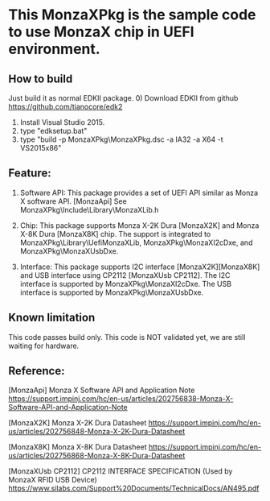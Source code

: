 # This MonzaXPkg is the sample code to use MonzaX chip in UEFI environment.

## How to build
Just build it as normal EDKII package.
  0) Download EDKII from github https://github.com/tianocore/edk2
  1) Install Visual Studio 2015.
  2) type "edksetup.bat"
  3) type "build -p MonzaXPkg\MonzaXPkg.dsc -a IA32 -a X64 -t VS2015x86"

## Feature:
1) Software API:
   This package provides a set of UEFI API similar as Monza X software API. [MonzaApi]
   See MonzaXPkg\Include\Library\MonzaXLib.h

2) Chip:
   This package supports Monza X-2K Dura [MonzaX2K] and Monza X-8K Dura [MonzaX8K] chip.
   The support is integrated to MonzaXPkg\Library\UefiMonzaXLib, MonzaXPkg\MonzaXI2cDxe,
   and MonzaXPkg\MonzaXUsbDxe.

3) Interface:
   This package supports I2C interface [MonzaX2K][MonzaX8K] and USB interface using CP2112 [MonzaXUsb CP2112].
   The I2C interface is supported by MonzaXPkg\MonzaXI2cDxe.
   The USB interface is supported by MonzaXPkg\MonzaXUsbDxe.

## Known limitation
This code passes build only.
This code is NOT validated yet, we are still waiting for hardware.

## Reference:

[MonzaApi] Monza X Software API and Application Note
https://support.impinj.com/hc/en-us/articles/202756838-Monza-X-Software-API-and-Application-Note

[MonzaX2K] Monza X-2K Dura Datasheet
https://support.impinj.com/hc/en-us/articles/202756848-Monza-X-2K-Dura-Datasheet

[MonzaX8K] Monza X-8K Dura Datasheet
https://support.impinj.com/hc/en-us/articles/202756868-Monza-X-8K-Dura-Datasheet

[MonzaXUsb CP2112] CP2112 INTERFACE SPECIFICATION (Used by MonzaX RFID USB Device)
https://www.silabs.com/Support%20Documents/TechnicalDocs/AN495.pdf

